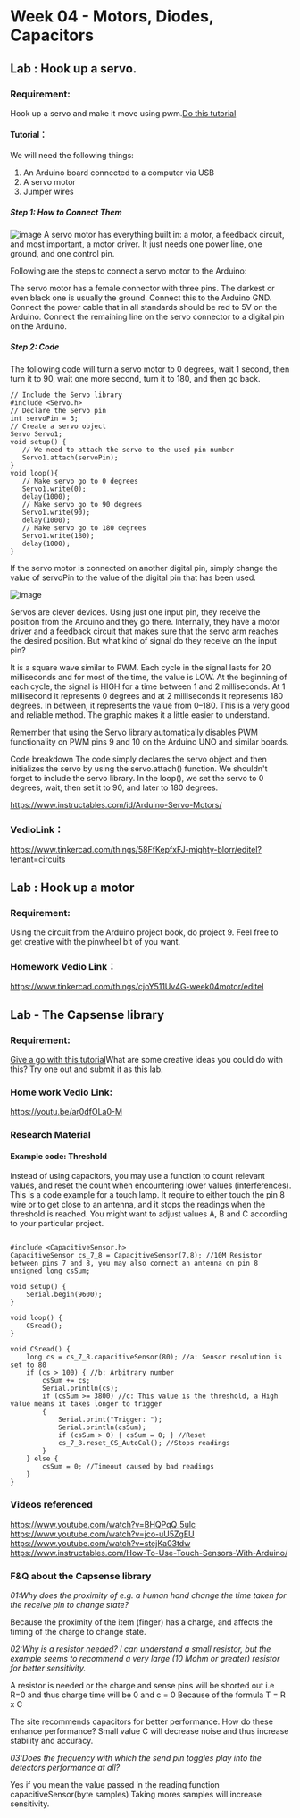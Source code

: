 # Week 04 - Motors, Diodes, Capacitors



## **Lab : Hook up a servo.**

### Requirement:

Hook up a servo and make it move using pwm.[Do this tutorial](https://www.instructables.com/id/Arduino-Servo-Motors/)

#### Tutorial：

We will need the following things:

1. An Arduino board connected to a computer via USB
2. A servo motor
3. Jumper wires

##### Step 1: How to Connect Them

![image](https://content.instructables.com/ORIG/FYG/SWN3/IBXMMLB3/FYGSWN3IBXMMLB3.png?auto=webp&frame=1&width=1024&fit=bounds&md=82e53a3443fd67343967a3199d2aeca0)
A servo motor has everything built in: a motor, a feedback circuit, and most important, a motor driver. It just needs one power line, one ground, and one control pin.

Following are the steps to connect a servo motor to the Arduino:

The servo motor has a female connector with three pins. The darkest or even black one is usually the ground. Connect this to the Arduino GND.
Connect the power cable that in all standards should be red to 5V on the Arduino.
Connect the remaining line on the servo connector to a digital pin on the Arduino.

##### Step 2: Code

The following code will turn a servo motor to 0 degrees, wait 1 second, then turn it to 90, wait one more second, turn it to 180, and then go back.

```
// Include the Servo library 
#include <Servo.h> 
// Declare the Servo pin 
int servoPin = 3; 
// Create a servo object 
Servo Servo1; 
void setup() { 
   // We need to attach the servo to the used pin number 
   Servo1.attach(servoPin); 
}
void loop(){ 
   // Make servo go to 0 degrees 
   Servo1.write(0); 
   delay(1000); 
   // Make servo go to 90 degrees 
   Servo1.write(90); 
   delay(1000); 
   // Make servo go to 180 degrees 
   Servo1.write(180); 
   delay(1000); 
}

```
If the servo motor is connected on another digital pin, simply change the value of servoPin to the value of the digital pin that has been used.

![image](https://content.instructables.com/ORIG/F8A/CFQ0/IBXMML86/F8ACFQ0IBXMML86.png?auto=webp&frame=1&width=1024&height=1024&fit=bounds&md=8b86c54c8d87a2798cf28dabf8d400df)

Servos are clever devices. Using just one input pin, they receive the position from the Arduino and they go there. Internally, they have a motor driver and a feedback circuit that makes sure that the servo arm reaches the desired position. But what kind of signal do they receive on the input pin?

It is a square wave similar to PWM. Each cycle in the signal lasts for 20 milliseconds and for most of the time, the value is LOW. At the beginning of each cycle, the signal is HIGH for a time between 1 and 2 milliseconds. At 1 millisecond it represents 0 degrees and at 2 milliseconds it represents 180 degrees. In between, it represents the value from 0–180. This is a very good and reliable method. The graphic makes it a little easier to understand.

Remember that using the Servo library automatically disables PWM functionality on PWM pins 9 and 10 on the Arduino UNO and similar boards.

Code breakdown
The code simply declares the servo object and then initializes the servo by using the servo.attach() function. We shouldn't forget to include the servo library. In the loop(), we set the servo to 0 degrees, wait, then set it to 90, and later to 180 degrees.


https://www.instructables.com/id/Arduino-Servo-Motors/


### VedioLink：

https://www.tinkercad.com/things/58FfKepfxFJ-mighty-blorr/editel?tenant=circuits



## **Lab : Hook up a motor**

### Requirement:

Using the circuit from the Arduino project book, do project 9. Feel free to get creative with the pinwheel bit of you want.

### Homework Vedio Link：

https://www.tinkercad.com/things/cjoY511Uv4G-week04motor/editel



## **Lab  - The Capsense library**

### Requirement:

[Give a go with this tutorial](https://playground.arduino.cc/Main/CapacitiveSensor/)What are some creative ideas you could do with this? Try one out and submit it as this lab.

### Home work Vedio Link:

https://youtu.be/ar0dfOLa0-M

### Research Material

#### Example code: Threshold
Instead of using capacitors, you may use a function to count relevant values, and reset the count when encountering lower values (interferences). This is a code example for a touch lamp. It require to either touch the pin 8 wire or to get close to an antenna, and it stops the readings when the threshold is reached. You might want to adjust values A, B and C according to your particular project.
```

#include <CapacitiveSensor.h>
CapacitiveSensor cs_7_8 = CapacitiveSensor(7,8); //10M Resistor between pins 7 and 8, you may also connect an antenna on pin 8
unsigned long csSum;

void setup() {
    Serial.begin(9600);
}

void loop() {
    CSread();
}

void CSread() {
    long cs = cs_7_8.capacitiveSensor(80); //a: Sensor resolution is set to 80
	if (cs > 100) { //b: Arbitrary number
		csSum += cs;
		Serial.println(cs); 
		if (csSum >= 3800) //c: This value is the threshold, a High value means it takes longer to trigger
		{
			Serial.print("Trigger: ");
			Serial.println(csSum);
			if (csSum > 0) { csSum = 0; } //Reset
			cs_7_8.reset_CS_AutoCal(); //Stops readings
		}
	} else {
		csSum = 0; //Timeout caused by bad readings
	}
}

```

### Videos referenced


https://www.youtube.com/watch?v=BHQPqQ_5ulc
https://www.youtube.com/watch?v=jco-uU5ZgEU
https://www.youtube.com/watch?v=stejKa03tdw
https://www.instructables.com/How-To-Use-Touch-Sensors-With-Arduino/

### F&Q about the Capsense library

*01:Why does the proximity of e.g. a human hand change the time taken for the receive pin to change state?*

   Because the proximity of the item (finger) has a charge, and affects the timing of the charge to change state.

*02:Why is a resistor needed? I can understand a small resistor, but the example seems to recommend a very large (10 Mohm or greater) resistor for better sensitivity.*

   A resistor is needed or the charge and sense pins will be shorted out i.e R=0 and thus charge time will be 0 and c = 0 Because of the formula T = R x C

   The site recommends capacitors for better performance. How do these enhance performance? Small value C will decrease noise and thus increase stability and accuracy.

*03:Does the frequency with which the send pin toggles play into the detectors performance at all?*

   Yes if you mean the value passed in the reading function capacitiveSensor(byte samples) Taking mores samples will increase sensitivity.
